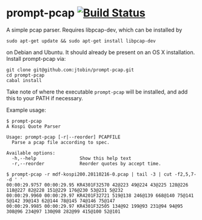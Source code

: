 # prompt-pcap [![Build Status](https://secure.travis-ci.org/jtobin/prompt-pcap.png?branch=master)](http://travis-ci.org/jtobin/prompt-pcap) 

A simple pcap parser.  Requires libpcap-dev, which can be installed by

    sudo apt-get update && sudo apt-get install libpcap-dev

on Debian and Ubuntu.  It should already be present on an OS X installation.  Install prompt-pcap via:

    git clone git@github.com:jtobin/prompt-pcap.git
    cd prompt-pcap
    cabal install
 
Take note of where the executable `prompt-pcap` will be installed, and add this to your PATH if necessary. 

Example usage:

    $ prompt-pcap
    A Kospi Quote Parser
    
    Usage: prompt-pcap [-r|--reorder] PCAPFILE
      Parse a pcap file according to spec.
    
    Available options:
      -h,--help                Show this help text
      -r,--reorder             Reorder quotes by accept time.

    $ prompt-pcap -r mdf-kospi200.20110216-0.pcap | tail -3 | cut -f2,5,7- -d ' '
    00:00:29.9757 00:00:29.95 KR4301F32570 42@223 49@224 43@225 128@226 118@227 82@228 151@229 176@230 53@231 5@232
    00:00:29.9960 00:00:29.97 KR4201F32721 519@138 246@139 668@140 75@141 5@142 39@143 62@144 78@145 74@146 75@147
    00:00:29.9985 00:00:29.97 KR4301F32505 134@92 199@93 231@94 94@95 308@96 234@97 130@98 282@99 415@100 52@101

